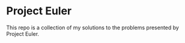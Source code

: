 # Project Euler

This repo is a collection of my solutions to the problems presented by Project Euler.
